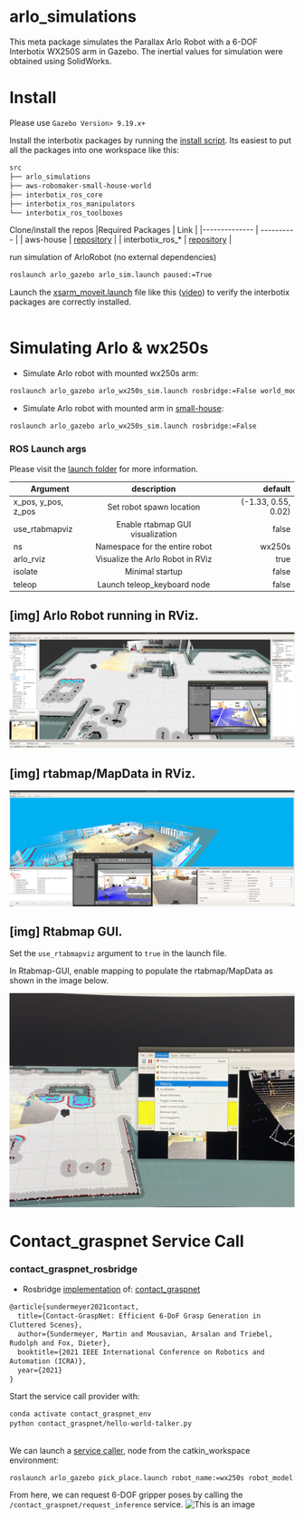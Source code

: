 # arlo_simulations
This meta package simulates the Parallax Arlo Robot with a 6-DOF Interbotix WX250S arm in Gazebo. The inertial values for simulation were obtained using SolidWorks.  

# Install

Please use `Gazebo Version> 9.19.x+`

Install the interbotix packages by running the [install script](https://github.com/Interbotix/interbotix_ros_manipulators/tree/main/interbotix_ros_xsarms/install/amd64). Its easiest to put all the packages into one workspace like this:

```
src
├── arlo_simulations
├── aws-robomaker-small-house-world
├── interbotix_ros_core
├── interbotix_ros_manipulators
└── interbotix_ros_toolboxes
```
Clone/install the repos
|Required Packages    |  Link                                                                                   |
|--------------       | ----------                                                                              |
| aws-house           | [repository](https://github.com/aws-robotics/aws-robomaker-small-house-world)           |
| interbotix_ros_*    | [repository](https://github.com/Interbotix/interbotix_ros_manipulators)                 |

run simulation of ArloRobot (no external dependencies)
```bash
roslaunch arlo_gazebo arlo_sim.launch paused:=True
```
Launch the [xsarm_moveit.launch](https://github.com/Interbotix/interbotix_ros_manipulators/blob/main/interbotix_ros_xsarms/interbotix_xsarm_moveit/launch/xsarm_moveit.launch) file like this ([video](https://youtu.be/k3zkgN7TYTE?t=455)) to verify the interbotix packages are correctly installed.  
<br/>

# Simulating Arlo & wx250s 

* Simulate Arlo robot with mounted wx250s arm:
```bash
roslaunch arlo_gazebo arlo_wx250s_sim.launch rosbridge:=False world_modifier:=EMPTY
```
* Simulate Arlo robot with mounted arm in [small-house](https://github.com/aws-robotics/aws-robomaker-small-house-world):
```bash
roslaunch arlo_gazebo arlo_wx250s_sim.launch rosbridge:=False
```

### ROS Launch args

Please visit the [launch folder](/launch/README.md) for more information.

|Argument               | description                           | default                   |
|-----------------------|:-------------------------------------:|--------------------------:|
|x_pos, y_pos, z_pos    | Set robot spawn location              | (-1.33, 0.55, 0.02)       |
|use_rtabmapviz         | Enable rtabmap GUI visualization      | false                     |
|ns                     | Namespace for the entire robot        | wx250s                    |
|arlo_rviz              | Visualize the Arlo Robot in RViz      | true                      |
|isolate                | Minimal startup                       | false                     |
|teleop                 | Launch teleop_keyboard node           | false                     |




## [img] Arlo Robot running in RViz.
![This is an image](/.github/resources/images/rviz_gazebo.png)

## [img] rtabmap/MapData in RViz.
![This is an image](/.github/resources/images/MapData_after_mapping.png)

## [img] Rtabmap GUI.
Set the `use_rtabmapviz` argument to `true` in the launch file.

In Rtabmap-GUI, enable mapping to populate the rtabmap/MapData as shown in the image below.

![This is an image](/.github/resources/images/rtabmapviz_enable_mapping.jpg)



# Contact_graspnet Service Call
### contact_graspnet_rosbridge
- Rosbridge [implementation](https://github.com/danialdunson/contact_graspnet_ROSBridge) of:
[contact_graspnet](https://github.com/NVlabs/contact_graspnet)
```
@article{sundermeyer2021contact,
  title={Contact-GraspNet: Efficient 6-DoF Grasp Generation in Cluttered Scenes},
  author={Sundermeyer, Martin and Mousavian, Arsalan and Triebel, Rudolph and Fox, Dieter},
  booktitle={2021 IEEE International Conference on Robotics and Automation (ICRA)},
  year={2021}
}
```
Start the service call provider with:
```bash
conda activate contact_graspnet_env
python contact_graspnet/hello-world-talker.py
```
<br/>We can launch a [service caller](https://github.com/danialdunson/arlo_simulations/blob/main/arlo_gazebo/scripts/contact_grspnet2movegroup.py), node from the catkin_workspace environment: 
```bash
roslaunch arlo_gazebo pick_place.launch robot_name:=wx250s robot_model:=wx250s tester:=Beta
```
From here, we can request 6-DOF gripper poses by calling the `/contact_graspnet/request_inference` service.
![This is an image](/.github/resources/images/rosbridge_working.jpg)

